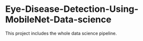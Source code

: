 # Eye-Disease-Detection-Using-MobileNet-Data-science
This project includes the whole data science pipeline.
